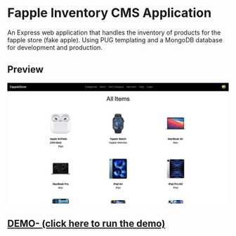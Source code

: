# Fapple Inventory CMS Application

An Express web application that handles the inventory of products for the fapple store (fake apple). Using PUG templating and a MongoDB database for development and production.

## Preview 

<img width="1422" alt="fapple-preview" src="https://github.com/DewaldFourie/fapple-inventory-app/blob/main/public/images/fapple-preview.png">

## [DEMO- (click here to run the demo)](https://fapple-inventory-app.glitch.me/)




